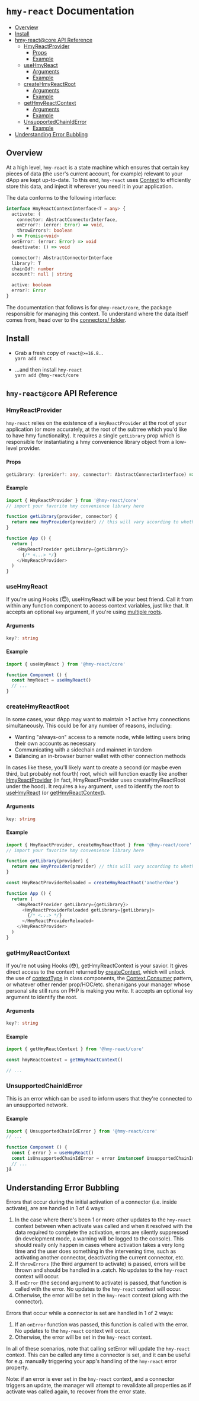 # `hmy-react` Documentation

- [Overview](#overview)
- [Install](#install)
- [hmy-react@core API Reference](#hmy-reactcore-api-reference)
  - [HmyReactProvider](#hmyreactprovider)
    - [Props](#props)
    - [Example](#example)
  - [useHmyReact](#usehmyreact)
    - [Arguments](#arguments)
    - [Example](#example-1)
  - [createHmyReactRoot](#createhmyreactroot)
    - [Arguments](#arguments-1)
    - [Example](#example-2)
  - [getHmyReactContext](#gethmyreactcontext)
    - [Arguments](#arguments-2)
    - [Example](#example-3)
  - [UnsupportedChainIdError](#unsupportedchainiderror)
    - [Example](#example-4)
- [Understanding Error Bubbling](#understanding-error-bubbling)

## Overview
At a high level, `hmy-react` is a state machine which ensures that certain key pieces of data (the user's current account, for example) relevant to your dApp are kept up-to-date. To this end, `hmy-react` uses [Context](https://reactjs.org/docs/context.html) to efficiently store this data, and inject it wherever you need it in your application.

The data conforms to the following interface:

```typescript
interface HmyReactContextInterface<T = any> {
  activate: (
    connector: AbstractConnectorInterface,
    onError?: (error: Error) => void,
    throwErrors?: boolean
  ) => Promise<void>
  setError: (error: Error) => void
  deactivate: () => void

  connector?: AbstractConnectorInterface
  library?: T
  chainId?: number
  account?: null | string

  active: boolean
  error?: Error
}
```

The documentation that follows is for `@hmy-react/core`, the package responsible for managing this context. To understand where the data itself comes from, head over to the [connectors/ folder](./connectors/).

## Install
- Grab a fresh copy of `react@>=16.8`...\
  `yarn add react`

- ...and then install `hmy-react`\
  `yarn add @hmy-react/core`

## `hmy-react@core` API Reference

### HmyReactProvider
`hmy-react` relies on the existence of a `HmyReactProvider` at the root of your application (or more accurately, at the root of the subtree which you'd like to have hmy functionality). It requires a single `getLibrary` prop which is responsible for instantiating a hmy convenience library object from a low-level provider.

#### Props
```typescript
getLibrary: (provider?: any, connector?: AbstractConnectorInterface) => any
```

#### Example
```javascript
import { HmyReactProvider } from '@hmy-react/core'
// import your favorite hmy convenience library here

function getLibrary(provider, connector) {
  return new HmyProvider(provider) // this will vary according to whether you use e.g. harmony-one or harmony-js
}

function App () {
  return (
    <HmyReactProvider getLibrary={getLibrary}>
      {/* <...> */}
    </HmyReactProvider>
  )
}
```

### useHmyReact
If you're using Hooks (😇), useHmyReact will be your best friend. Call it from within any function component to access context variables, just like that. It accepts an optional `key` argument, if you're using [multiple roots](#createhmyreactroot).

#### Arguments
```typescript
key?: string
```

#### Example
```javascript
import { useHmyReact } from '@hmy-react/core'

function Component () {
  const hmyReact = useHmyReact()
  // ...
}
```

### createHmyReactRoot
In some cases, your dApp may want to maintain >1 active hmy connections simultaneously. This could be for any number of reasons, including:

- Wanting "always-on" access to a remote node, while letting users bring their own accounts as necessary
- Communicating with a sidechain and mainnet in tandem
- Balancing an in-browser burner wallet with other connection methods

In cases like these, you'll likely want to create a second (or maybe even third, but probably not fourth) root, which will function exactly like another [HmyReactProvider](#hmyreactprovider) (in fact, HmyReactProvider uses createHmyReactRoot under the hood). It requires a `key` argument, used to identify the root to [useHmyReact](#usehmyreact) (or [getHmyReactContext](#gethmyreactcontext)).

#### Arguments
```typescript
key: string
```

#### Example
```javascript
import { HmyReactProvider, createHmyReactRoot } from '@hmy-react/core'
// import your favorite hmy convenience library here

function getLibrary(provider) {
  return new HmyProvider(provider) // this will vary according to whether you use e.g. harmony-one or harmony-js
}

const HmyReactProviderReloaded = createHmyReactRoot('anotherOne')

function App () {
  return (
    <HmyReactProvider getLibrary={getLibrary}>
      <HmyReactProviderReloaded getLibrary={getLibrary}>
        {/* <...> */}
      </HmyReactProviderReloaded>
    </HmyReactProvider>
  )
}
```

### getHmyReactContext
If you're not using Hooks (😳), getHmyReactContext is your savior. It gives direct access to the context returned by [createContext](https://reactjs.org/docs/context.html#reactcreatecontext), which will unlock the use of [contextType](https://reactjs.org/docs/context.html#classcontexttype) in class components, the [Context.Consumer](https://reactjs.org/docs/context.html#contextconsumer) pattern, or whatever other render prop/HOC/etc. shenanigans your manager whose personal site still runs on PHP is making you write. It accepts an optional `key` argument to identify the root.

#### Arguments
```typescript
key?: string
```

#### Example
```javascript
import { getHmyReactContext } from '@hmy-react/core'

const hmyReactContext = getHmyReactContext()

// ...
```

### UnsupportedChainIdError
This is an error which can be used to inform users that they're connected to an unsupported network.

#### Example
```javascript
import { UnsupportedChainIdError } from '@hmy-react/core'
// ...

function Component () {
  const { error } = useHmyReact()
  const isUnsupportedChainIdError = error instanceof UnsupportedChainIdError
  // ...
}å
```

## Understanding Error Bubbling
Errors that occur during the initial activation of a connector (i.e. inside activate), are are handled in 1 of 4 ways:

1) In the case where there's been 1 or more other updates to the `hmy-react` context between when activate was called and when it resolved with the data required to complete the activation, errors are silently suppressed (in development mode, a warning will be logged to the console). This should really only happen in cases where activation takes a very long time and the user does something in the intervening time, such as activating another connector, deactivating the current connector, etc.
2) If `throwErrors` (the third argument to activate) is passed, errors will be thrown and should be handled in a .catch. No updates to the `hmy-react` context will occur.
3) If `onError` (the second argument to activate) is passed, that function is called with the error. No updates to the `hmy-react` context will occur.
4) Otherwise, the error will be set in the `hmy-react` context (along with the connector).

Errors that occur while a connector is set are handled in 1 of 2 ways:

1) If an `onError` function was passed, this function is called with the error. No updates to the `hmy-react` context will occur.
2) Otherwise, the error will be set in the `hmy-react` context.

In all of these scenarios, note that calling setError will update the `hmy-react` context. This can be called any time a connector is set, and it can be useful for e.g. manually triggering your app's handling of the `hmy-react` error property.

Note: if an error is ever set in the `hmy-react` context, and a connector triggers an update, the manager will attempt to revalidate all properties as if activate was called again, to recover from the error state.
